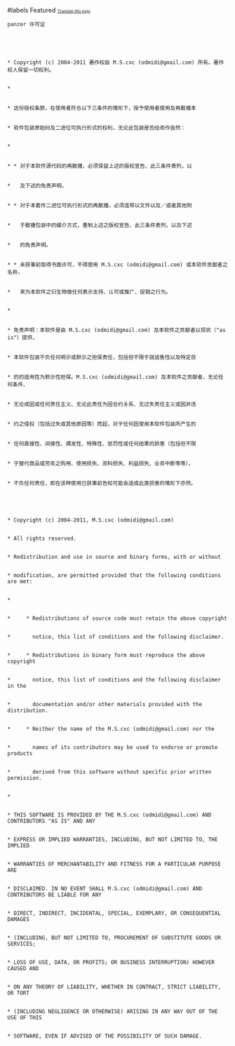 ﻿#labels Featured
<font face='microsoft yahei'>
<font size='1'><a href='http://www.microsofttranslator.com/bv.aspx?from=&to=en&a=http://code.google.com/p/zsharedcode/wiki/PanzerLicense'>Translate this page</a></font>

<pre><code>panzer 许可证<br>
<br>
* Copyright (c) 2004-2011 著作权由 M.S.cxc (odmidi@gmail.com) 所有。著作权人保留一切权利。<br>
* <br>
* 这份授权条款，在使用者符合以下三条件的情形下，授予使用者使用及再散播本<br>
* 软件包装原始码及二进位可执行形式的权利，无论此包装是否经改作皆然：<br>
* <br>
* * 对于本软件源代码的再散播，必须保留上述的版权宣告、此三条件表列，以<br>
*   及下述的免责声明。<br>
* * 对于本套件二进位可执行形式的再散播，必须连带以文件以及／或者其他附<br>
*   于散播包装中的媒介方式，重制上述之版权宣告、此三条件表列，以及下述<br>
*   的免责声明。<br>
* * 未获事前取得书面许可，不得使用 M.S.cxc (odmidi@gmail.com) 或本软件贡献者之名称，<br>
*   来为本软件之衍生物做任何表示支持、认可或推广、促销之行为。<br>
* <br>
* 免责声明：本软件是由 M.S.cxc (odmidi@gmail.com) 及本软件之贡献者以现状（"as is"）提供，<br>
* 本软件包装不负任何明示或默示之担保责任，包括但不限于就适售性以及特定目<br>
* 的的适用性为默示性担保。M.S.cxc (odmidi@gmail.com) 及本软件之贡献者，无论任何条件、<br>
* 无论成因或任何责任主义、无论此责任为因合约关系、无过失责任主义或因非违<br>
* 约之侵权（包括过失或其他原因等）而起，对于任何因使用本软件包装所产生的<br>
* 任何直接性、间接性、偶发性、特殊性、惩罚性或任何结果的损害（包括但不限<br>
* 于替代商品或劳务之购用、使用损失、资料损失、利益损失、业务中断等等），<br>
* 不负任何责任，即在该种使用已获事前告知可能会造成此类损害的情形下亦然。<br>
<br>
* Copyright (c) 2004-2011, M.S.cxc (odmidi@gmail.com)<br>
* All rights reserved.<br>
* Redistribution and use in source and binary forms, with or without<br>
* modification, are permitted provided that the following conditions are met:<br>
*<br>
*     * Redistributions of source code must retain the above copyright<br>
*       notice, this list of conditions and the following disclaimer.<br>
*     * Redistributions in binary form must reproduce the above copyright<br>
*       notice, this list of conditions and the following disclaimer in the<br>
*       documentation and/or other materials provided with the distribution.<br>
*     * Neither the name of the M.S.cxc (odmidi@gmail.com) nor the<br>
*       names of its contributors may be used to endorse or promote products<br>
*       derived from this software without specific prior written permission.<br>
*<br>
* THIS SOFTWARE IS PROVIDED BY THE M.S.cxc (odmidi@gmail.com) AND CONTRIBUTORS "AS IS" AND ANY<br>
* EXPRESS OR IMPLIED WARRANTIES, INCLUDING, BUT NOT LIMITED TO, THE IMPLIED<br>
* WARRANTIES OF MERCHANTABILITY AND FITNESS FOR A PARTICULAR PURPOSE ARE<br>
* DISCLAIMED. IN NO EVENT SHALL M.S.cxc (odmidi@gmail.com) AND CONTRIBUTORS BE LIABLE FOR ANY<br>
* DIRECT, INDIRECT, INCIDENTAL, SPECIAL, EXEMPLARY, OR CONSEQUENTIAL DAMAGES<br>
* (INCLUDING, BUT NOT LIMITED TO, PROCUREMENT OF SUBSTITUTE GOODS OR SERVICES;<br>
* LOSS OF USE, DATA, OR PROFITS; OR BUSINESS INTERRUPTION) HOWEVER CAUSED AND<br>
* ON ANY THEORY OF LIABILITY, WHETHER IN CONTRACT, STRICT LIABILITY, OR TORT<br>
* (INCLUDING NEGLIGENCE OR OTHERWISE) ARISING IN ANY WAY OUT OF THE USE OF THIS<br>
* SOFTWARE, EVEN IF ADVISED OF THE POSSIBILITY OF SUCH DAMAGE.<br>
</code></pre>
</font>
